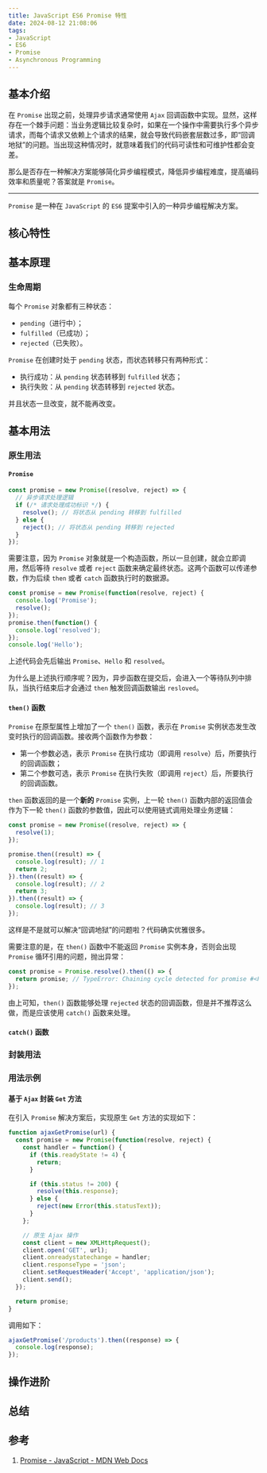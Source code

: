 ```yaml
---
title: JavaScript ES6 Promise 特性
date: 2024-08-12 21:08:06
tags:
- JavaScript
- ES6
- Promise
- Asynchronous Programming
---
```

## 基本介绍

在 `Promise` 出现之前，处理异步请求通常使用 `Ajax` 回调函数中实现。显然，这样存在一个棘手问题：当业务逻辑比较复杂时，如果在一个操作中需要执行多个异步请求，而每个请求又依赖上个请求的结果，就会导致代码嵌套层数过多，即“回调地狱”的问题。当出现这种情况时，就意味着我们的代码可读性和可维护性都会变差。

那么是否存在一种解决方案能够简化异步编程模式，降低异步编程难度，提高编码效率和质量呢？答案就是 `Promise`。

---

`Promise` 是一种在 `JavaScript` 的 `ES6` 提案中引入的一种异步编程解决方案。

## 核心特性

## 基本原理

### 生命周期

每个 `Promise` 对象都有三种状态：

- `pending`（进行中）；
- `fulfilled`（已成功）；
- `rejected`（已失败）。

`Promise` 在创建时处于 `pending` 状态，而状态转移只有两种形式：

- 执行成功：从 `pending` 状态转移到 `fulfilled` 状态；
- 执行失败：从 `pending` 状态转移到 `rejected` 状态。

并且状态一旦改变，就不能再改变。

## 基本用法

### 原生用法

#### `Promise`

```javascript
const promise = new Promise((resolve, reject) => {
  // 异步请求处理逻辑
  if (/* 请求处理成功标识 */) {
    resolve(); // 将状态从 pending 转移到 fulfilled
  } else {
    reject(); // 将状态从 pending 转移到 rejected
  }
});
```

需要注意，因为 `Promise` 对象就是一个构造函数，所以一旦创建，就会立即调用，然后等待 `resolve` 或者 `reject` 函数来确定最终状态。这两个函数可以传递参数，作为后续 `then` 或者 `catch` 函数执行时的数据源。

```javascript
const promise = new Promise(function(resolve, reject) {
  console.log('Promise');
  resolve();
});
promise.then(function() {
  console.log('resolved');
});
console.log('Hello');
```

上述代码会先后输出 `Promise`、`Hello` 和 `resolved`。

为什么是上述执行顺序呢？因为，异步函数在提交后，会进入一个等待队列中排队，当执行结束后才会通过 `then` 触发回调函数输出 `resloved`。

#### `then()` 函数

`Promise` 在原型属性上增加了一个 `then()` 函数，表示在 `Promise` 实例状态发生改变时执行的回调函数。接收两个函数作为参数：

- 第一个参数必选，表示 `Promise` 在执行成功（即调用 `resolve`）后，所要执行的回调函数；
- 第二个参数可选，表示 `Promise` 在执行失败（即调用 `reject`）后，所要执行的回调函数。

`then` 函数返回的是一个**新的** `Promise` 实例，上一轮 `then()` 函数内部的返回值会作为下一轮 `then()` 函数的参数值，因此可以使用链式调用处理业务逻辑：

```javascript
const promise = new Promise((resolve, reject) => {
  resolve(1);
});

promise.then((result) => {
  console.log(result); // 1
  return 2;
}).then((result) => {
  console.log(result); // 2
  return 3;
}).then((result) => {
  console.log(result); // 3
});
```

这样是不是就可以解决“回调地狱”的问题啦？代码确实优雅很多。

需要注意的是，在 `then()` 函数中不能返回 `Promise` 实例本身，否则会出现 `Promise` 循环引用的问题，抛出异常：

```javascript
const promise = Promise.resolve().then(() => {
  return promise; // TypeError: Chaining cycle detected for promise #<Promise>
});
```

由上可知，`then()` 函数能够处理 `rejected` 状态的回调函数，但是并不推荐这么做，而是应该使用 `catch()` 函数来处理。

#### `catch()` 函数



### 封装用法



### 用法示例

#### 基于 `Ajax` 封装 `Get` 方法

在引入 `Promise` 解决方案后，实现原生 `Get` 方法的实现如下：

```javascript
function ajaxGetPromise(url) {
  const promise = new Promise(function(resolve, reject) {
    const handler = function() {
      if (this.readyState != 4) {
        return;
      }

      if (this.status != 200) {
        resolve(this.response);
      } else {
        reject(new Error(this.statusText));
      }
    };

    // 原生 Ajax 操作
    const client = new XMLHttpRequest();
    client.open('GET', url);
    client.onreadystatechange = handler;
    client.responseType = 'json';
    client.setRequestHeader('Accept', 'application/json');
    client.send();
  });

  return promise;
}
```

调用如下：

```javascript
ajaxGetPromise('/products').then((response) => {
  console.log(response);
});
```

## 操作进阶

## 总结

## 参考

1. [Promise - JavaScript - MDN Web Docs](https://developer.mozilla.org/en-US/docs/Web/JavaScript/Reference/Global_Objects/Promise)
